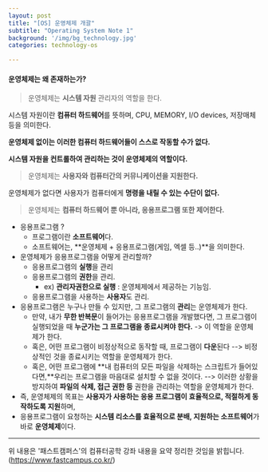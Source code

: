 ```yaml
---
layout: post
title: "[OS] 운영체제 개괄"
subtitle: "Operating System Note 1"
background: '/img/bg_technology.jpg'
categories: technology-os

---
```



#### 운영체제는 왜 존재하는가?



> 운영체제는 **시스템 자원** 관리자의 역할을 한다.

시스템 자원이란 **컴퓨터 하드웨어**를 뜻하며,  CPU, MEMORY, I/O devices, 저장매체 등을 의미한다.

**운영체제 없이는 이러한 컴퓨터 하드웨어들이 스스로 작동할 수가 없다.**

**시스템 자원을 컨트롤하여 관리하는 것이 운영체제의 역할이다.**



> 운영체제는 **사용자와 컴퓨터간의 커뮤니케이션을 지원한다.**

운영체제가 없다면 사용자가 컴퓨터에게 **명령을 내릴 수 있는 수단이 없다.**



> 운영체제는 **컴퓨터 하드웨어 뿐 아니라, 응용프로그램 또한 제어한다.**

- 응용프로그램 ? 
  - 프로그램이란 **소프트웨어**다.
  - 소프트웨어는, **운영체제 + 응용프로그램(게임, 엑셀 등..)**을 의미한다.
- 운영체제가 응용프로그램을 어떻게 관리할까?
  - 응용프로그램의 **실행**을 관리
  - 응용프로그램의 **권한**을 관리.
    - ex) **관리자권한으로 실행** : 운영체제에서 제공하는 기능임.
  - 응용프로그램을 사용하는 **사용자**도 관리.
- 응용프로그램은 누구나 만들 수 있지만, 그 프로그램의 **관리**는 운영체제가 한다.
  - 만약, 내가 **무한 반복문**이 들어가는 응용프로그램을 개발했다면, 그 프로그램이 실행되었을 때 **누군가는 그 프로그램을 종료시켜야 한다.**  -> 이 역할을 운영체제가 한다.
  - 혹은, 어떤 프로그램이 비정상적으로 동작할 때, 프로그램이 **다운**된다 --> 비정상적인 것을 종료시키는 역할을 운영체제가 한다.
  - 혹은, 어떤 프로그램에 **내 컴퓨터의 모든 파일을 삭제하는 스크립트가 들어있다면,**우리는 프로그램을 마음대로 설치할 수 없을 것이다. --> 이러한 상황을 방지하여 **파일의 삭제, 접근 권한 등** 권한을 관리하는 역할을 운영체제가 한다.
- 즉, 운영체제의 목표는 **사용자가 사용하는 응용 프로그램이 효율적으로, 적절하게 동작하도록 지원**하며, 
- 응용프로그램이 요청하는 **시스템 리소스를 효율적으로 분배, 지원하는 소프트웨어**가 바로 **운영체제**이다.


---
위 내용은 '패스트캠퍼스'의 컴퓨터공학 강좌 내용을 요약 정리한 것임을 밝힙니다.
(https://www.fastcampus.co.kr/)